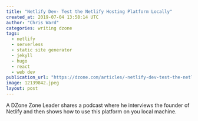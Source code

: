 ```yaml
---
title: "Netlify Dev- Test the Netlify Hosting Platform Locally"
created_at: 2019-07-04 13:58:14 UTC
author: "Chris Ward"
categories: writing dzone
tags:
  - netlify
  - serverless
  - static site generator
  - jekyll
  - hugo
  - react
  - web dev
publication_url: "https://dzone.com/articles/-netlify-dev-test-the-netlify-hosting-platform-loc"
image: 12139842.jpeg
layout: post
---
```

A DZone Zone Leader shares a podcast where he interviews the founder of Netlify and then shows how to use this platform on you local machine.

